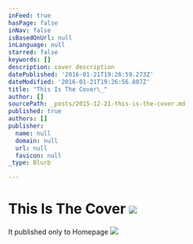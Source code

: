 ```yaml
---
inFeed: true
hasPage: false
inNav: false
isBasedOnUrl: null
inLanguage: null
starred: false
keywords: []
description: cover description
datePublished: '2016-01-21T19:26:59.273Z'
dateModified: '2016-01-21T19:26:56.807Z'
title: "This Is The Cover\_"
author: []
sourcePath: _posts/2015-12-21-this-is-the-cover.md
published: true
authors: []
publisher:
  name: null
  domain: null
  url: null
  favicon: null
_type: Blurb

---
```

# 

# This Is The Cover ![](https://the-grid-user-content.s3-us-west-2.amazonaws.com/0e6f5d14-4ebe-4bf8-b432-e9f0dfe4c015.jpg)

It published only to Homepage
![](https://the-grid-user-content.s3-us-west-2.amazonaws.com/5465448e-d298-4f80-8140-62b7c5070290.png)